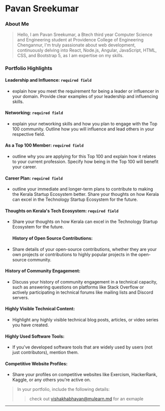 # Pavan Sreekumar

### About Me

> Hello, I am Pavan Sreekumar, a Btech third year Computer Science and Engineering student at Providence College of Engineering Chengannur, I'm truly passionate about web development, continuously delving into React, Node.js, Angular, JavaScript, HTML, CSS, and Bootstrap 5, as I am expertise on my skills.


### Portfolio Highlights


#### Leadership and Influence: `required field` 

- explain how you meet the requirement for being a leader or influencer in your domain. Provide clear examples of your leadership and influencing skills.

#### Networking: `required field` 

- explain your networking skills and how you plan to engage with the Top 100 community. Outline how you will influence and lead others in your respective field.

#### As a Top 100 Member: `required field` 

- outline why you are applying for this Top 100 and explain how it relates to your current profession. Specify how being in the Top 100 will benefit your career.

#### Career Plan: `required field` 

- outline your immediate and longer-term plans to contribute to making the Kerala Startup Ecosystem better. Share your thoughts on how Kerala can excel in the Technology Startup Ecosystem for the future.

#### Thoughts on Kerala's Tech Ecosystem: `required field` 

- Share your thoughts on how Kerala can excel in the Technology Startup Ecosystem for the future.

  #### History of Open Source Contributions:

- Share details of your open-source contributions, whether they are your own projects or contributions to highly popular projects in the open-source community.

#### History of Community Engagement:

-  Discuss your history of community engagement in a technical capacity, such as answering questions on platforms like Stack Overflow or actively participating in technical forums like mailing lists and Discord servers.

#### Highly Visible Technical Content:

- Highlight any highly visible technical blog posts, articles, or video series you have created.

#### Highly Used Software Tools:

- If you've developed software tools that are widely used by users (not just contributors), mention them.

#### Competitive Website Profiles:

- Share your profiles on competitive websites like Exercism, HackerRank, Kaggle, or any others you're active on.


> In your portfolio, include the following details:
>> check out [vishakhabhayan@mulearn.md](./profile/vishakhabhayan@mulearn.md) for an exmaple

---
